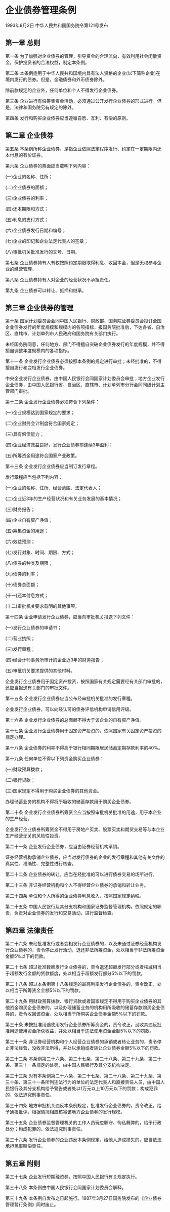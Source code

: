 # 企业债券管理条例

1993年8月2日 中华人民共和国国务院令第121号发布　



## 第一章 总则

第一条 为了加强对企业债券的管理，引导资金的合理流向，有效利用社会闲散资金，保护投资者的合法权益，制定本条例。

第二条 本条例适用于中华人民共和国境内具有法人资格的企业(以下简称企业)在境内发行的债券。但是，金融债券和外币债券除外。

除前款规定的企业外，任何单位和个人不得发行企业债券。

第三条 企业进行有偿筹集资金活动，必须通过公开发行企业债券的形式进行。但是，法律和国务院另有规定的除外。

第四条 发行和购买企业债券应当遵循自愿、互利、有偿的原则。

## 第二章 企业债券

第五条 本条例所称企业债券，是指企业依照法定程序发行、约定在一定期限内还本付息的有价证券。

第六条 企业债券的票面应当载明下列内容：

(一)企业的名称、住所；

(二)企业债券的面额；

(三)企业债券的利率；

(四)还本期限和方式；

(五)利息的支付方式；

(六)企业债券发行日期和编号；

(七)企业的印记和企业法定代表人的签章；

(八)审批机关批准发行的文号、日期。

第七条 企业债券持有人有权按照约定期限取得利息、收回本金，但是无权参与企业的经营管理。

第八条 企业债券持有人对企业的经营状况不承担责任。

第九条 企业债券可以转让、抵押和继承。

## 第三章 企业债券的管理

第十条 国家计划委员会会同中国人民银行、财政部、国务院证券委员会拟订全国企业债券发行的年度规模和规模内的各项指标，报国务院批准后，下达各省、自治区、直辖市、计划单列市人民政府和国务院有关部门执行。

未经国务院同意，任何地方、部门不得擅自突破企业债券发行的年度规模，并不得擅自调整年度规模内的各项指标。

第十一条 企业发行企业债券必须按照本条例的规定进行审批；未经批准的，不得擅自发行和变相发行企业债券。

中央企业发行企业债券，由中国人民银行会同国家计划委员会审批；地方企业发行企业债券，由中国人民银行省、自治区、直辖市、计划单列市分行会同同级计划主管部门审批。

第十二条 企业发行企业债券必须符合下列条件：

(一)企业规模达到国家规定的要求；

(二)企业财务会计制度符合国家规定；

(三)具有偿债能力；

(四)企业经济效益良好，发行企业债券前连续3年盈利；

(五)所筹资金用途符合国家产业政策。

第十三条 企业发行企业债券应当制订发行章程。

发行章程应当包括下列内容：

(一)企业的名称、住所、经营范围、法定代表人；

(二)企业近3年的生产经营状况和有关业务发展的基本情况；

(三)财务报告；

(四)企业自有资产净值；

(五)筹集资金的用途；

(六)效益预测；

(七)发行对象、时间、期限、方式；

(八)债券的种类及期限；

(九)债券的利率；

(十)债券总面额；

(十一)还本付息方式；

(十二)审批机关要求载明的其他事项。

第十四条 企业申请发行企业债券，应当向审批机关报送下列文件：

(一)发行企业债券的申请书；

(二)营业执照；

(三)发行章程；

(四)经会计师事务所审计的企业近3年的财务报告；

(五)审批机关要求提供的其他材料。

企业发行企业债券用于固定资产投资，按照国家有关规定需要经有关部门审批的，还应当报送有关部门的审批文件。

第十五条 企业发行企业债券应当公布经审批机关批准的发行章程。

企业发行企业债券，可以向经认可的债券评信机构申请信用评级。

第十六条 企业发行企业债券的总面额不得大于该企业的自有资产净值。

第十七条 企业发行企业债券用于固定资产投资的，依照国家有关固定资产投资的规定办理。

第十八条 企业债券的利率不得高于银行相同期限居民储蓄定期存款利率的40%。

第十九条 任何单位不得以下列资金购买企业债券：

(一)财政预算拨款；

(二)银行贷款；

(三)国家规定不得用于购买企业债券的其他资金。

办理储蓄业务的机构不得将所吸收的储蓄存款用于购买企业债券。

第二十条 企业发行企业债券所筹资金应当按照审批机关批准的用途，用于本企业的生产经营。

企业发行企业债券所筹资金不得用于房地产买卖、股票买卖和期货交易等与本企业生产经营无关的风险性投资。

第二十一条 企业发行企业债券，应当由证券经营机构承销。

证券经营机构承销企业债券，应当对发行债券的企业的发行章程和其他有关文件的真实性、准确性、完整性进行核查。

第二十二条 企业债券的转让，应当在经批准的可以进行债券交易的场所进行。

第二十三条 非证券经营机构和个人不得经营企业债券的承销和转让业务。

第二十四条 单位和个人所得的企业债券利息收入，按照国家规定纳税。

第二十五条 中国人民银行及其分支机构和国家证券监督管理机构，依照规定的职责，负责对企业债券的发行和交易活动，进行监督检查。

## 第四章 法律责任

第二十六条 未经批准发行或者变相发行企业债券的，以及未通过证券经营机构发行企业债券的，责令停止发行活动，退还非法所筹资金，处以相当于非法所筹资金金额5%以下的罚款。

第二十七条 超过批准数额发行企业债券的，责令退还超额发行部分或者核减相当于超额发行金额的贷款额度，处以相当于超额发行部分5%以下的罚款。

第二十八条 超过本条例第十八条规定的最高利率发行企业债券的，责令改正，处以相当于所筹资金金额5%以下的罚款。

第二十九条 用财政预算拨款、银行贷款或者国家规定不得用于购买企业债券的其他资金购买企业债券的，以及办理储蓄业务的机构用所吸收的储蓄存款购买企业债券的，责令收回该资金，处以相当于所购买企业债券金额5%以下的罚款。

第三十条 未按批准用途使用发行企业债券所筹资金的，责令改正，没收其违反批准用途使用资金所获收益，并处以相当于违法使用资金金额5%以下的罚款。

第三十一条 非证券经营机构和个人经营企业债券的承销或者转让业务的，责令停止非法经营，没收非法所得，并处以承销或者转让企业债券金额5%以下的罚款。

第三十二条 本条例第二十六条、第二十七条、第二十八条、第二十九条、第三十条、第三十一条规定的处罚，由中国人民银行及其分支机构决定。

第三十三条 对有本条例第二十六条、第二十七条、第二十八条、第二十九条、第三十条、第三十一条所列违法行为的单位的法定代表人和直接责任人员，由中国人民银行及其分支机构给予警告或者处以1万元以上10万元以下的罚款；构成犯罪的，依法追究刑事责任。

第三十四条 地方审批机关违反本条例规定，批准发行企业债券的，责令改正，给予通报批评，根据情况相应核减该地方企业债券的发行规模。

第三十五条 企业债券监督管理机关的工作人员玩忽职守、徇私舞弊的，给予行政处分；构成犯罪的，依法追究刑事责任。

第三十六条 发行企业债券的企业违反本条例规定，给他人造成损失的，应当依法承担民事赔偿责任。

## 第五章 附则

第三十七条 企业发行短期融资券，按照中国人民银行有关规定执行。

第三十八条 本条例由中国人民银行会同国家计划委员会解释。

第三十九条 本条例自发布之日起施行。1987年3月27日国务院发布的《企业债券管理暂行条例》同时废止。
